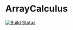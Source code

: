 # ArrayCalculus

[![Build Status](https://github.com/vlc1/ArrayCalculus.jl/actions/workflows/CI.yml/badge.svg?branch=master)](https://github.com/vlc1/ArrayCalculus.jl/actions/workflows/CI.yml?query=branch%3Amaster)

